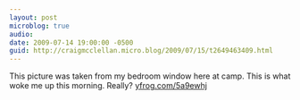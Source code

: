 ```yaml
---
layout: post
microblog: true
audio: 
date: 2009-07-14 19:00:00 -0500
guid: http://craigmcclellan.micro.blog/2009/07/15/t2649463409.html
---
```

This picture was taken from my bedroom window here at camp. This is what woke me up this morning. Really?  [yfrog.com/5a9ewhj](http://yfrog.com/5a9ewhj)
